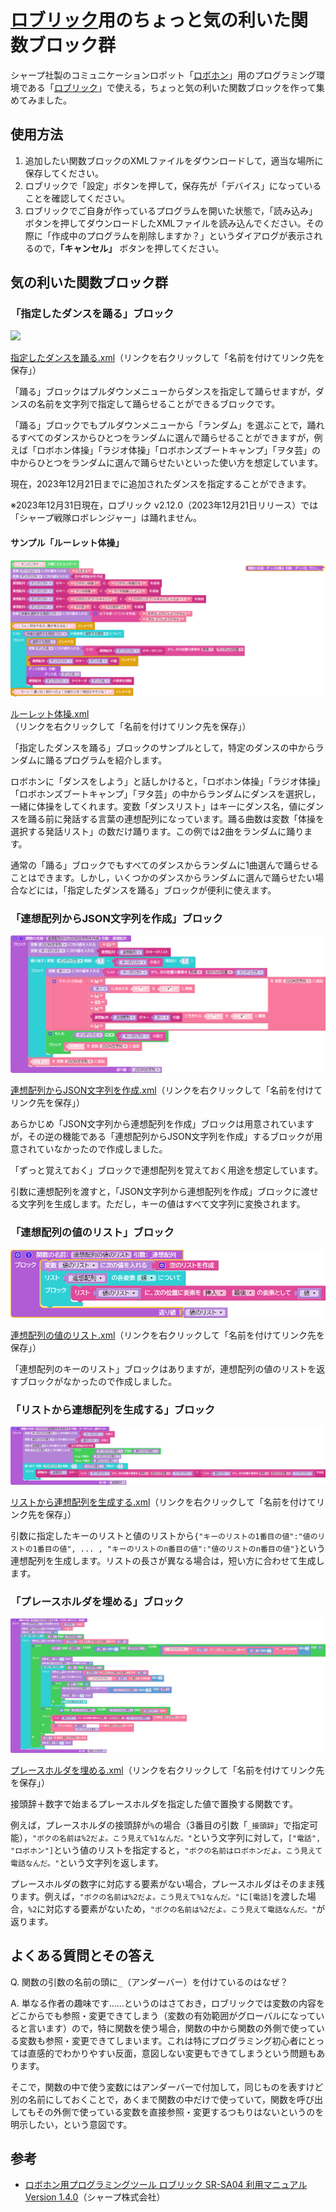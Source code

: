 # [ロブリック](https://robohon.com/apps/robrick.php)用のちょっと気の利いた関数ブロック群

シャープ社製のコミュニケーションロボット「[ロボホン](https://robohon.com/)」用のプログラミング環境である「[ロブリック](https://robohon.com/apps/robrick.php)」で使える，ちょっと気の利いた関数ブロックを作って集めてみました。

## 使用方法

1. 追加したい関数ブロックのXMLファイルをダウンロードして，適当な場所に保存してください。
1. ロブリックで「設定」ボタンを押して，保存先が「デバイス」になっていることを確認してください。
1. ロブリックでご自身が作っているプログラムを開いた状態で，「読み込み」ボタンを押してダウンロードしたXMLファイルを読み込んでください。その際に「作成中のプログラムを削除しますか？」というダイアログが表示されるので，**「キャンセル」** ボタンを押してください。

## 気の利いた関数ブロック群

### 「指定したダンスを踊る」ブロック

<a href="https://github.com/3110/robrick-convenience-functions/blob/main/images/%E6%8C%87%E5%AE%9A%E3%81%97%E3%81%9F%E3%83%80%E3%83%B3%E3%82%B9%E3%82%92%E8%B8%8A%E3%82%8B.png"><img src="https://github.com/3110/robrick-convenience-functions//main/images/%E6%8C%87%E5%AE%9A%E3%81%97%E3%81%9F%E3%83%80%E3%83%B3%E3%82%B9%E3%82%92%E8%B8%8A%E3%82%8B.png" height="350px"></a>

[指定したダンスを踊る.xml](https://github.com/3110/robrick-convenience-functions/raw/main/%E6%8C%87%E5%AE%9A%E3%81%97%E3%81%9F%E3%83%80%E3%83%B3%E3%82%B9%E3%82%92%E8%B8%8A%E3%82%8B.xml)（リンクを右クリックして「名前を付けてリンク先を保存」）

「踊る」ブロックはプルダウンメニューからダンスを指定して踊らせますが，ダンスの名前を文字列で指定して踊らせることができるブロックです。

「踊る」ブロックでもプルダウンメニューから「ランダム」を選ぶことで，踊れるすべてのダンスからひとつをランダムに選んで踊らせることができますが，例えば「ロボホン体操」「ラジオ体操」「ロボホンズブートキャンプ」「ヲタ芸」の中からひとつをランダムに選んで踊らせたいといった使い方を想定しています。

現在，2023年12月21日までに追加されたダンスを指定することができます。

※2023年12月31日現在，ロブリック v2.12.0（2023年12月21日リリース）では「シャープ戦隊ロボレンジャー」は踊れません。

#### サンプル「ルーレット体操」

![ルーレット体操のプログラム](/images/%E3%83%AB%E3%83%BC%E3%83%AC%E3%83%83%E3%83%88%E4%BD%93%E6%93%8D.png)

[ルーレット体操.xml](https://github.com/3110/robrick-convenience-functions/raw/main/samples/%E3%83%AB%E3%83%BC%E3%83%AC%E3%83%83%E3%83%88%E4%BD%93%E6%93%8D.xml)（リンクを右クリックして「名前を付けてリンク先を保存」）

「指定したダンスを踊る」ブロックのサンプルとして，特定のダンスの中からランダムに踊るプログラムを紹介します。

ロボホンに「ダンスをしよう」と話しかけると，「ロボホン体操」「ラジオ体操」「ロボホンズブートキャンプ」「ヲタ芸」の中からランダムにダンスを選択し，一緒に体操をしてくれます。変数「ダンスリスト」はキーにダンス名，値にダンスを踊る前に発話する言葉の連想配列になっています。踊る曲数は変数「体操を選択する発話リスト」の数だけ踊ります。この例では2曲をランダムに踊ります。

通常の「踊る」ブロックでもすべてのダンスからランダムに1曲選んで踊らせることはできます。しかし，いくつかのダンスからランダムに選んで踊らせたい場合などには，「指定したダンスを踊る」ブロックが便利に使えます。

### 「連想配列からJSON文字列を作成」ブロック

![「連想配列からJSON文字列を作成」ブロック](/images/連想配列からJSON文字列を作成.png)

[連想配列からJSON文字列を作成.xml](https://github.com/3110/robrick-convenience-functions/raw/main/%E9%80%A3%E6%83%B3%E9%85%8D%E5%88%97%E3%81%8B%E3%82%89JSON%E6%96%87%E5%AD%97%E5%88%97%E3%82%92%E4%BD%9C%E6%88%90.xml)（リンクを右クリックして「名前を付けてリンク先を保存」）

あらかじめ「JSON文字列から連想配列を作成」ブロックは用意されていますが，その逆の機能である「連想配列からJSON文字列を作成」するブロックが用意されていなかったので作成しました。

「ずっと覚えておく」ブロックで連想配列を覚えておく用途を想定しています。

引数に連想配列を渡すと，「JSON文字列から連想配列を作成」ブロックに渡せる文字列を生成します。ただし，キーの値はすべて文字列に変換されます。

### 「連想配列の値のリスト」ブロック

![「連想配列の値のリスト」ブロック](/images/連想配列の値のリスト.png)

[連想配列の値のリスト.xml](https://github.com/3110/robrick-convenience-functions/raw/main/%E9%80%A3%E6%83%B3%E9%85%8D%E5%88%97%E3%81%AE%E5%80%A4%E3%81%AE%E3%83%AA%E3%82%B9%E3%83%88.xml)（リンクを右クリックして「名前を付けてリンク先を保存」）

「連想配列のキーのリスト」ブロックはありますが，連想配列の値のリストを返すブロックがなかったので作成しました。

### 「リストから連想配列を生成する」ブロック

![「リストから連想配列を生成する」ブロック](/images/リストから連想配列を生成する.png)

[リストから連想配列を生成する.xml](https://github.com/3110/robrick-convenience-functions/raw/main/%E3%83%AA%E3%82%B9%E3%83%88%E3%81%8B%E3%82%89%E9%80%A3%E6%83%B3%E9%85%8D%E5%88%97%E3%82%92%E7%94%9F%E6%88%90%E3%81%99%E3%82%8B.xml)（リンクを右クリックして「名前を付けてリンク先を保存」）

引数に指定したキーのリストと値のリストから`{"キーのリストの1番目の値":"値のリストの1番目の値", ... , "キーのリストのn番目の値":"値のリストのn番目の値"}`という連想配列を生成します。リストの長さが異なる場合は，短い方に合わせて生成します。

### 「プレースホルダを埋める」ブロック

![「プレースホルダを埋める」ブロック](/images/プレースホルダを埋める.png)

[プレースホルダを埋める.xml](https://github.com/3110/robrick-convenience-functions/raw/main/%E3%83%97%E3%83%AC%E3%83%BC%E3%82%B9%E3%83%9B%E3%83%AB%E3%83%80%E3%82%92%E5%9F%8B%E3%82%81%E3%82%8B.xml)（リンクを右クリックして「名前を付けてリンク先を保存」）

接頭辞＋数字で始まるプレースホルダを指定した値で置換する関数です。

例えば，プレースホルダの接頭辞が`%`の場合（3番目の引数「`_接頭辞`」で指定可能），`"ボクの名前は%2だよ。こう見えて%1なんだ。"`という文字列に対して，`["電話", "ロボホン"]`という値のリストを指定すると，`"ボクの名前はロボホンだよ。こう見えて電話なんだ。"`という文字列を返します。

プレースホルダの数字に対応する要素がない場合，プレースホルダはそのまま残ります。例えば，`"ボクの名前は%2だよ。こう見えて%1なんだ。"`に`[電話]`を渡した場合，`%2`に対応する要素がないため，`"ボクの名前は%2だよ。こう見えて電話なんだ。"`が返ります。

## よくある質問とその答え

Q. 関数の引数の名前の頭に`_`（アンダーバー）を付けているのはなぜ？

A. 単なる作者の趣味です……というのはさておき，ロブリックでは変数の内容をどこからでも参照・変更できてしまう（変数の有効範囲がグローバルになっていると言います）ので，特に関数を使う場合，関数の中から関数の外側で使っている変数も参照・変更できてしまいます。これは特にプログラミング初心者にとっては直感的でわかりやすい反面，意図しない変更もできてしまうという問題もあります。

そこで，関数の中で使う変数にはアンダーバーで付加して，同じものを表すけど別の名前にしておくことで，あくまで関数の中だけで使っていて，関数を呼び出してもその外側で使っている変数を直接参照・変更するつもりはないというのを明示したい，という意図です。



## 参考

* [ロボホン用プログラミングツール ロブリック SR-SA04 利用マニュアル Version 1.4.0](https://robohon.com/apps/robrick/robrick-manual_v1-4-0.pdf)（シャープ株式会社）
